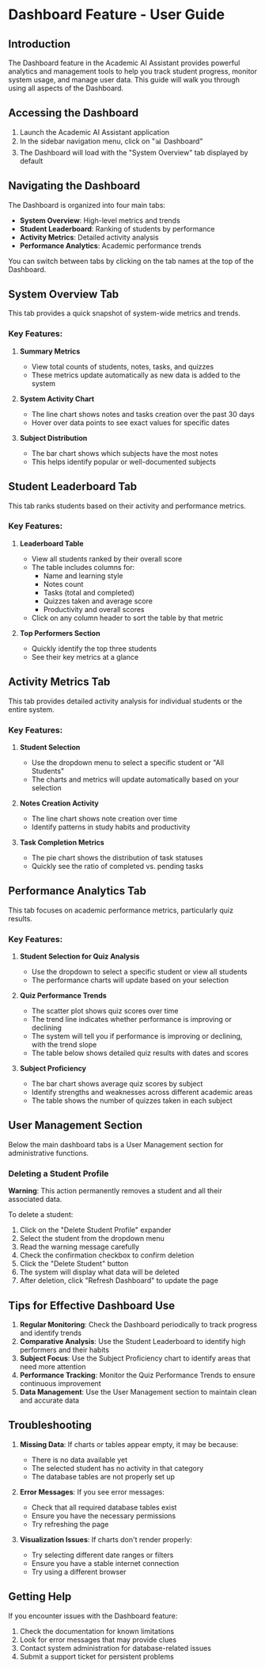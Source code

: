 # Dashboard Feature - User Guide

## Introduction

The Dashboard feature in the Academic AI Assistant provides powerful analytics and management tools to help you track student progress, monitor system usage, and manage user data. This guide will walk you through using all aspects of the Dashboard.

## Accessing the Dashboard

1. Launch the Academic AI Assistant application
2. In the sidebar navigation menu, click on "📊 Dashboard"
3. The Dashboard will load with the "System Overview" tab displayed by default

## Navigating the Dashboard

The Dashboard is organized into four main tabs:

- **System Overview**: High-level metrics and trends
- **Student Leaderboard**: Ranking of students by performance
- **Activity Metrics**: Detailed activity analysis
- **Performance Analytics**: Academic performance trends

You can switch between tabs by clicking on the tab names at the top of the Dashboard.

## System Overview Tab

This tab provides a quick snapshot of system-wide metrics and trends.

### Key Features:

1. **Summary Metrics**
   - View total counts of students, notes, tasks, and quizzes
   - These metrics update automatically as new data is added to the system

2. **System Activity Chart**
   - The line chart shows notes and tasks creation over the past 30 days
   - Hover over data points to see exact values for specific dates

3. **Subject Distribution**
   - The bar chart shows which subjects have the most notes
   - This helps identify popular or well-documented subjects

## Student Leaderboard Tab

This tab ranks students based on their activity and performance metrics.

### Key Features:

1. **Leaderboard Table**
   - View all students ranked by their overall score
   - The table includes columns for:
     - Name and learning style
     - Notes count
     - Tasks (total and completed)
     - Quizzes taken and average score
     - Productivity and overall scores
   - Click on any column header to sort the table by that metric

2. **Top Performers Section**
   - Quickly identify the top three students
   - See their key metrics at a glance

## Activity Metrics Tab

This tab provides detailed activity analysis for individual students or the entire system.

### Key Features:

1. **Student Selection**
   - Use the dropdown menu to select a specific student or "All Students"
   - The charts and metrics will update automatically based on your selection

2. **Notes Creation Activity**
   - The line chart shows note creation over time
   - Identify patterns in study habits and productivity

3. **Task Completion Metrics**
   - The pie chart shows the distribution of task statuses
   - Quickly see the ratio of completed vs. pending tasks

## Performance Analytics Tab

This tab focuses on academic performance metrics, particularly quiz results.

### Key Features:

1. **Student Selection for Quiz Analysis**
   - Use the dropdown to select a specific student or view all students
   - The performance charts will update based on your selection

2. **Quiz Performance Trends**
   - The scatter plot shows quiz scores over time
   - The trend line indicates whether performance is improving or declining
   - The system will tell you if performance is improving or declining, with the trend slope
   - The table below shows detailed quiz results with dates and scores

3. **Subject Proficiency**
   - The bar chart shows average quiz scores by subject
   - Identify strengths and weaknesses across different academic areas
   - The table shows the number of quizzes taken in each subject

## User Management Section

Below the main dashboard tabs is a User Management section for administrative functions.

### Deleting a Student Profile

**Warning**: This action permanently removes a student and all their associated data.

To delete a student:

1. Click on the "Delete Student Profile" expander
2. Select the student from the dropdown menu
3. Read the warning message carefully
4. Check the confirmation checkbox to confirm deletion
5. Click the "Delete Student" button
6. The system will display what data will be deleted
7. After deletion, click "Refresh Dashboard" to update the page

## Tips for Effective Dashboard Use

1. **Regular Monitoring**: Check the Dashboard periodically to track progress and identify trends
2. **Comparative Analysis**: Use the Student Leaderboard to identify high performers and their habits
3. **Subject Focus**: Use the Subject Proficiency chart to identify areas that need more attention
4. **Performance Tracking**: Monitor the Quiz Performance Trends to ensure continuous improvement
5. **Data Management**: Use the User Management section to maintain clean and accurate data

## Troubleshooting

1. **Missing Data**: If charts or tables appear empty, it may be because:
   - There is no data available yet
   - The selected student has no activity in that category
   - The database tables are not properly set up

2. **Error Messages**: If you see error messages:
   - Check that all required database tables exist
   - Ensure you have the necessary permissions
   - Try refreshing the page

3. **Visualization Issues**: If charts don't render properly:
   - Try selecting different date ranges or filters
   - Ensure you have a stable internet connection
   - Try using a different browser

## Getting Help

If you encounter issues with the Dashboard feature:

1. Check the documentation for known limitations
2. Look for error messages that may provide clues
3. Contact system administration for database-related issues
4. Submit a support ticket for persistent problems 